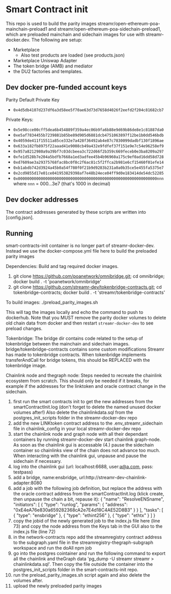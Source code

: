 # Smart Contract init
This repo is used to build the parity images streamr/open-ethereum-poa-mainchain-preload1 and streamr/open-ethereum-poa-sidechain-preload1, which are preloaded mainchain and sidechain images for use with streamr-docker.dev. The following are setup:
 * Marketplace
   * Also test products are loaded (see products.json)
 * Marketplace Uniswap Adapter
 * The token bridge (AMB) and mediator
 * the DU2 factories and templates.

## Dev docker pre-funded account keys

Parity Default Private Key
* `0x4d5db4107d237df6a3d58ee5f70ae63d73d7658d4026f2eefd2f204c81682cb7`

Private Keys:
* `0x5e98cce00cff5dea6b454889f359a4ec06b9fa6b88e9d69b86de8e1c81887da0`
* `0xe5af7834455b7239881b85be89d905d6881dcb4751063897f12be1b0dd546bdb`
* `0x4059de411f15511a85ce332e7a428f36492ab4e87c7830099dadbf130f1896ae`
* `0x633a182fb8975f22aaad41e9008cb49a432e9fdfef37f151e9e7c54e96258ef9`
* `0x957a8212980a9a39bf7c03dcbeea3c722d66f2b359c669feceb0e3ba8209a297`
* `0xfe1d528b7e204a5bdfb7668a1ed3adfee45b4b96960a175c9ef0ad16dd58d728`
* `0xd7609ae3a29375768fac8bc0f8c2f6ac81c5f2ffca2b981e6cf15460f01efe14`
* `0xb1abdb742d3924a45b0a54f780f0f21b9d9283b231a0a0b35ce5e455fa5375e7`
* `0x2cd9855d17e01ce041953829398af7e48b24ece04ff9d0e183414de54dc52285`
* `0x0000000000000000000000000000000000000000000000000000000000000nnn` where `nnn` = 000...3e7 (that's 1000 in decimal)

## Dev docker addresses

The contract addresses generated by these scripts are written into [config.json].
## Running

smart-contracts-init container is no longer part of streamr-docker-dev. Instead we use the docker-compose.yml file here to build the preloaded parity images

Dependencies:
Build and tag required docker images.
 1. git clone https://github.com/poanetwork/omnibridge.git; cd omnibridge; docker build . -t 'poanetwork/omnibridge'
 2. git clone https://github.com/streamr-dev/tokenbridge-contracts.git; cd tokenbridge-contracts; docker build . -t 'streamr/tokenbridge-contracts'

To build images:
./preload_parity_images.sh

This will tag the images locally and echo the command to push to dockerhub.
Note that you MUST remove the parity docker volumes to delete old chain data from docker and then restart `streamr-docker-dev` to see preload changes.

Tokenbridge:
The bridge dir contains code related to the setup of tokenbridge between the mainchain and sidechain images. bridge/tokenbridge-contracts contains some custom modifications Streamr has made to tokenbridge contracts. When tokenbridge implements transferAndCall for bridge tokens, this should be REPLACED with the tokenbridge image.

Chainlink node and thegraph node:
Steps needed to recreate the chainlink ecosystem from scratch. This should only be needed if it breaks, for example if the addresses for the linktoken and oracle contract change in the sidechain.
1. first run the smart contracts init to get the new addresses from the smartContractInit.log (don't forget to delete the named unused docker volumes after!) Also delete the chainlinkdata.sql from the postgres_init_scripts folder in the streamr-docker-dev repo
2. add the new LINKtoken contract address to the .env_streamr_sidechain file in chainlink_config in your local streamr-docker-dev repo
3. start the chainlink node and graph node with all their dependant containers by running streamr-docker-dev start chainlink graph-node. As soon as the chainlink gui is accessable (4.) pause the sidechain container so chainlinks view of the chain does not advance too much. When interacting with the chainlink gui, unpause and pause the sidechain if necessary.
4. log into the chainlink gui (url: localhost:6688, user:a@a.com, pass: testpass)
5. add a bridge, name:ensbridge, url:http://streamr-dev-chainlink-adapter:8080
6. add a job with the following job definition, but replace the address with the oracle contract address from the smartContractInit.log (klick create, then unpause the chain a bit, repause it):
{
  "name": "ResolveENSname",
  "initiators": [
    {
      "type": "runlog",
      "params": {
        "address": "0xE4eA76e830a659282368cA2e7E4d18C4AE52D8B3"
      }
    }
  ],
  "tasks": [
    {
      "type": "ensbridge"
    },
    {
      "type": "ethint256"
    },
    {
      "type": "ethtx"
    }
  ]
}
7. copy the jobid of the newly generated job to the index.js file here (line 73) and copy the node address from the Keys tab in the GUI also to the index.js file (line 72)
8. in the network-contracts repo add the streamregistry contract address to the subgraph.yaml file in the streamregistry-thegraph-subgraph workspace and run the doAll npm job
9. go into the postgres cointainer and run the following command to export all the chainlink and theGraph data 'pg_dump -U streamr streamr > chainlinkdata.sql'. Then copy the file outside the container into the postgres_init_scripts folder in the smart-contracts-init repo.
10. run the preload_parity_images.sh script again and also delete the volumes after.
11. upload the newly preloaded parity images
